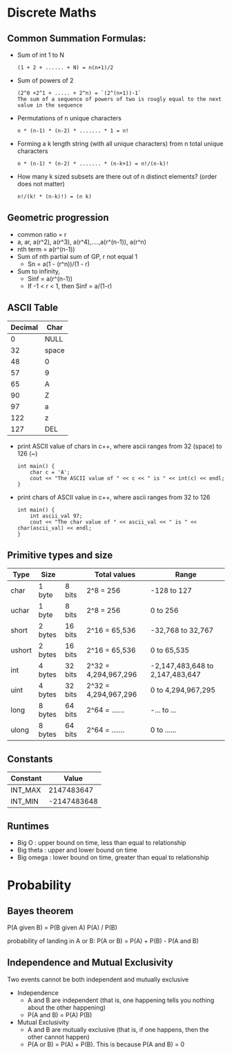 # Discrete Maths

## Common Summation Formulas:
- Sum of int 1 to N
  ```
  (1 + 2 + ...... + N) = n(n+1)/2
  ```
- Sum of powers of 2
  ```
  (2^0 +2^1 + ..... + 2^n) = `(2^(n+1))-1`
  The sum of a sequence of powers of two is rougly equal to the next value in the sequence
  ```
- Permutations of n unique characters
  ```
  n * (n-1) * (n-2) * ....... * 1 = n!
  ```
- Forming a k length string (with all unique characters) from n total unique characters
  ```
  n * (n-1) * (n-2) * ....... * (n-k+1) = n!/(n-k)!
  ```
- How many k sized subsets are there out of n distinct elements? (order does not matter)
  ```
  n!/(k! * (n-k)!) = (n k)
  ```

## Geometric progression
  - common ratio = r
  - a, ar, a(r^2), a(r^3), a(r^4),....,a(r^(n-1)), a(r^n)
  - nth term = a(r^(n-1))
  - Sum of nth partial sum of GP, r not equal 1
    - Sn = a(1 - (r^n))/(1 - r)
  - Sum to infinity,
    - Sinf = a(r^(n-1))
    - If -1 < r < 1, then Sinf = a/(1-r)

## ASCII Table
| Decimal | Char  |
| ------- | ----- |
| 0       | NULL  |
| 32      | space |
| 48      | 0     |
| 57      | 9     |
| 65      | A     |
| 90      | Z     |
| 97      | a     |
| 122     | z     |
| 127     | DEL   |

- print ASCII value of chars in c++, where ascii ranges from 32 (space) to 126 (~)
  ```
  int main() {
      char c = 'A';
      cout << "The ASCII value of " << c << " is " << int(c) << endl;
  }
  ```
- print chars of ASCII value in c++, where ascii ranges from 32 to 126
  ```
  int main() {
      int ascii_val 97;
      cout << "The char value of " << ascii_val << " is " << char(ascii_val) << endl;
  }
  ```

## Primitive types and size
| Type   | Size    |         | Total values         | Range                           |
| ------ | ------- | ------- | -------------------- | ------------------------------- |
| char   | 1 byte  |  8 bits | 2^8  = 256           |           -128 to 127           |
| uchar  | 1 byte  |  8 bits | 2^8  = 256           |              0 to 256           |
| short  | 2 bytes | 16 bits | 2^16 = 65,536        |        -32,768 to 32,767        |
| ushort | 2 bytes | 16 bits | 2^16 = 65,536        |              0 to 65,535        |
| int    | 4 bytes | 32 bits | 2^32 = 4,294,967,296 | -2,147,483,648 to 2,147,483,647 |
| uint   | 4 bytes | 32 bits | 2^32 = 4,294,967,296 |              0 to 4,294,967,295 |
| long   | 8 bytes | 64 bits | 2^64 = .......       | -...           to ...           |
| ulong  | 8 bytes | 64 bits | 2^64 = .......       |              0 to ......        |

## Constants
| Constant | Value       |
| -------- | ----------- |
| INT_MAX  |  2147483647 |
| INT_MIN  | -2147483648 |

## Runtimes
 - Big O     : upper bound on time, less than equal to relationship
 - Big theta : upper and lower bound on time
 - Big omega : lower bound on time, greater than equal to relationship

# Probability
## Bayes theorem
P(A given B) = P(B given A) P(A) / P(B)

probability of landing in A or B: P(A or B) = P(A) + P(B) - P(A and B)

## Independence and Mutual Exclusivity
Two events cannot be both independent and mutually exclusive
- Independence
  - A and B are independent (that is, one happening tells you nothing about the other happening)
  - P(A and B) = P(A) P(B)
- Mutual Exclusivity 
  - A and B are mutually exclusive (that is, if one happens, then the other cannot happen)
  - P(A or B) = P(A) + P(B). This is because P(A and B) = 0

